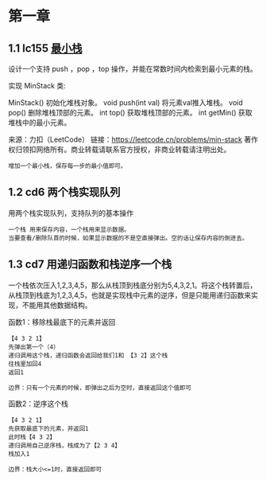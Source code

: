 # 第一章

## 1.1  lc155   [最小栈](https://leetcode.cn/problems/min-stack/)

设计一个支持 push ，pop ，top 操作，并能在常数时间内检索到最小元素的栈。

实现 MinStack 类:

MinStack() 初始化堆栈对象。
void push(int val) 将元素val推入堆栈。
void pop() 删除堆栈顶部的元素。
int top() 获取堆栈顶部的元素。
int getMin() 获取堆栈中的最小元素。

来源：力扣（LeetCode）
链接：https://leetcode.cn/problems/min-stack
著作权归领扣网络所有。商业转载请联系官方授权，非商业转载请注明出处。

````
增加一个最小栈，保存每一步的最小值即可。
````

## 1.2 cd6 两个栈实现队列

用两个栈实现队列，支持队列的基本操作

````
一个栈 用来保存内容，一个栈用来显示数据。
当要查看/删除队首的时候，如果显示数据的不是空直接弹出。空的话让保存内容的倒进去。
````

## 1.3 cd7 用递归函数和栈逆序一个栈

一个栈依次压入1,2,3,4,5，那么从栈顶到栈底分别为5,4,3,2,1。将这个栈转置后，从栈顶到栈底为1,2,3,4,5，也就是实现栈中元素的逆序，但是只能用递归函数来实现，不能用其他数据结构。

函数1：移除栈最底下的元素并返回

````
【4 3 2 1】
先弹出第一个（4）
递归调用这个栈，递归函数会返回给我们1和 【3 2】这个栈
往栈里加回4
返回1

边界：只有一个元素的时候，即弹出之后为空时，直接返回这个值即可
````

函数2：逆序这个栈

````
【4 3 2 1】
先获取最底下的元素，并返回1
此时栈【4 3 2】
递归调用自己逆序栈，栈成为了【2 3 4】
栈加入1

边界：栈大小<=1时，直接返回即可
````

